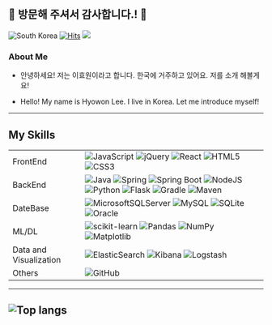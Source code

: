 ## 👋 방문해 주셔서 감사합니다.! 👋

![South Korea](https://img.shields.io/badge/Located%20in-South%20Korea-blue) [![Hits](https://hits.seeyoufarm.com/api/count/incr/badge.svg?url=https%3A%2F%2Fgithub.com%2Fgydn123&count_bg=%23000000&title_bg=%23000000&icon=github.svg&icon_color=%23E7E7E7&title=hits&edge_flat=false)](https://hits.seeyoufarm.com) <a href="https://www.notion.so/Hwowon-Lee-5e25e06c752d4522a1312cccad1ab22d?pvs=4](https://ivory-wrench-4d8.notion.site/Hwowon-Lee-5e25e06c752d4522a1312cccad1ab22d"><img src="https://img.shields.io/badge/Notion-%23000000.svg?style=for-the-badge&logo=notion&logoColor=white"/><a/>

### About Me

- 안녕하세요! 저는 이효원이라고 합니다. 한국에 거주하고 있어요. 저를 소개 해볼게요!

-  Hello! My name is Hyowon Lee. I live in Korea. Let me introduce myself!

---

## My Skills
| | |
| --- | --- |
| FrontEnd | ![JavaScript](https://img.shields.io/badge/javascript-%23323330.svg?style=for-the-badge&logo=javascript&logoColor=%23F7DF1E) ![jQuery](https://img.shields.io/badge/jquery-%230769AD.svg?style=for-the-badge&logo=jquery&logoColor=white) ![React](https://img.shields.io/badge/react-%2320232a.svg?style=for-the-badge&logo=react&logoColor=%2361DAFB) ![HTML5](https://img.shields.io/badge/html5-%23E34F26.svg?style=for-the-badge&logo=html5&logoColor=white) ![CSS3](https://img.shields.io/badge/css3-%231572B6.svg?style=for-the-badge&logo=css3&logoColor=white) |
| BackEnd | ![Java](https://img.shields.io/badge/java-%23ED8B00.svg?style=for-the-badge&logo=openjdk&logoColor=white) ![Spring](https://img.shields.io/badge/spring-%236DB33F.svg?style=for-the-badge&logo=spring&logoColor=white) ![Spring Boot](https://img.shields.io/badge/Spring_Boot-%236DB33F.svg?style=for-the-badge&logo=spring-boot&logoColor=white) ![NodeJS](https://img.shields.io/badge/node.js-6DA55F?style=for-the-badge&logo=node.js&logoColor=white) ![Python](https://img.shields.io/badge/python-3670A0?style=for-the-badge&logo=python&logoColor=ffdd54) ![Flask](https://img.shields.io/badge/flask-%23000.svg?style=for-the-badge&logo=flask&logoColor=white)   ![Gradle](https://img.shields.io/badge/Gradle-02303A.svg?style=for-the-badge&logo=Gradle&logoColor=white) ![Maven](https://img.shields.io/badge/Maven-%23C71A36.svg?style=for-the-badge&logo=apache-maven&logoColor=white) |
| DateBase | ![MicrosoftSQLServer](https://img.shields.io/badge/Microsoft%20SQL%20Server-CC2927?style=for-the-badge&logo=microsoft%20sql%20server&logoColor=white) ![MySQL](https://img.shields.io/badge/mysql-%2300f.svg?style=for-the-badge&logo=mysql&logoColor=white) ![SQLite](https://img.shields.io/badge/sqlite-%2307405e.svg?style=for-the-badge&logo=sqlite&logoColor=white) ![Oracle](https://img.shields.io/badge/Oracle-F80000?style=for-the-badge&logo=oracle&logoColor=white) |
| ML/DL | ![scikit-learn](https://img.shields.io/badge/scikit--learn-%23F7931E.svg?style=for-the-badge&logo=scikit-learn&logoColor=white) ![Pandas](https://img.shields.io/badge/pandas-%23150458.svg?style=for-the-badge&logo=pandas&logoColor=white) ![NumPy](https://img.shields.io/badge/numpy-%23013243.svg?style=for-the-badge&logo=numpy&logoColor=white) ![Matplotlib](https://img.shields.io/badge/Matplotlib-%23ffffff.svg?style=for-the-badge&logo=Matplotlib&logoColor=black) |
| Data and Visualization | ![ElasticSearch](https://img.shields.io/badge/-ElasticSearch-005571?style=for-the-badge&logo=elasticsearch) ![Kibana](https://img.shields.io/badge/Kibana-%236674a4.svg?style=for-the-badge&logo=kibana&logoColor=white) ![Logstash](https://img.shields.io/badge/Logstash-%234A138A.svg?style=for-the-badge&logo=logstash&logoColor=white) |
| Others | ![GitHub](https://img.shields.io/badge/github-%23121011.svg?style=for-the-badge&logo=github&logoColor=white) |

---

## ![Top langs](https://github-readme-stats.vercel.app/api/top-langs/?username=gydn123&layout=compact)

